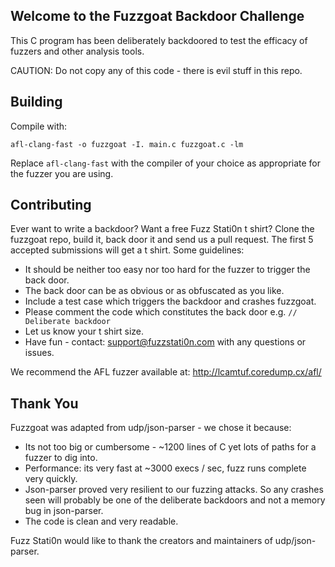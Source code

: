 Welcome to the Fuzzgoat Backdoor Challenge
------------------------------------------

This C program has been deliberately backdoored to test the efficacy of fuzzers and other analysis tools. 

CAUTION: Do not copy any of this code - there is evil stuff in this repo.


Building
----------

Compile with:

`afl-clang-fast -o fuzzgoat -I. main.c fuzzgoat.c -lm`

Replace `afl-clang-fast` with the compiler of your choice as appropriate for the fuzzer you are using.


Contributing
------------
Ever want to write a backdoor? Want a free Fuzz Stati0n t shirt? Clone the fuzzgoat repo, build it, back door it and send us a pull request. The first 5 accepted submissions will get a t shirt. Some guidelines:

* It should be neither too easy nor too hard for the fuzzer to trigger the back door.
* The back door can be as obvious or as obfuscated as you like.
* Include a test case which triggers the backdoor and crashes fuzzgoat.
* Please comment the code which constitutes the back door e.g. `// Deliberate backdoor`
* Let us know your t shirt size.
* Have fun - contact: support@fuzzstati0n.com with any questions or issues.

We recommend the AFL fuzzer available at: http://lcamtuf.coredump.cx/afl/


Thank You
---------
Fuzzgoat was adapted from udp/json-parser - we chose it because:

* Its not too big or cumbersome - ~1200 lines of C yet lots of paths for a fuzzer to dig into.
* Performance: its very fast at ~3000 execs / sec, fuzz runs complete very quickly.
* Json-parser proved very resilient to our fuzzing attacks. So any crashes seen will probably be one of the deliberate backdoors and not a memory bug in json-parser.
* The code is clean and very readable.

Fuzz Stati0n would like to thank the creators and maintainers of udp/json-parser. 
